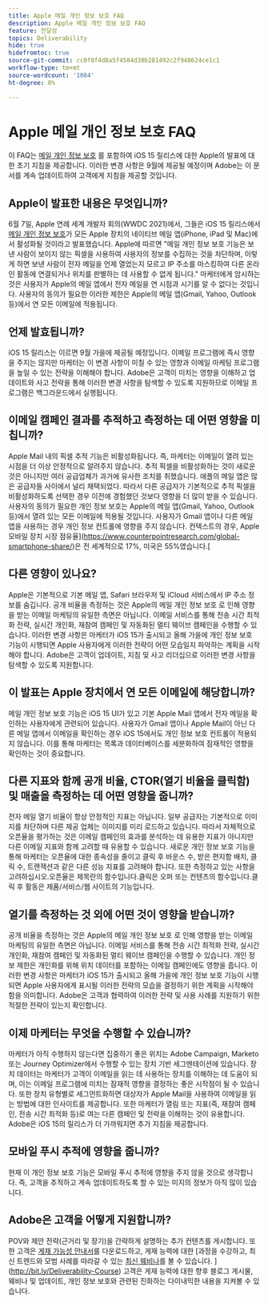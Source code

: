 ```yaml
---
title: Apple 메일 개인 정보 보호 FAQ
description: Apple 메일 개인 정보 보호 FAQ
feature: 전달성
topics: Deliverability
hide: true
hidefromtoc: true
source-git-commit: cc0f8f4d8a5f4584d30b281492c2f948624ce1c1
workflow-type: tm+mt
source-wordcount: '1084'
ht-degree: 0%

---
```


# Apple 메일 개인 정보 보호 FAQ

이 FAQ는 [메일 개인 정보 보호](https://www.apple.com/newsroom/2021/06/apple-advances-its-privacy-leadership-with-ios-15-ipados-15-macos-monterey-and-watchos-8/) 를 포함하여 iOS 15 릴리스에 대한 Apple의 발표에 대한 초기 지침을 제공합니다. 이러한 변경 사항은 9월에 제공될 예정이며 Adobe는 이 문서를 계속 업데이트하여 고객에게 지침을 제공할 것입니다.

## Apple이 발표한 내용은 무엇입니까?

6월 7일, Apple 연례 세계 개발자 회의(WWDC 2021)에서, 그들은 iOS 15 릴리스에서 [메일 개인 정보 보호](https://www.apple.com/newsroom/2021/06/apple-advances-its-privacy-leadership-with-ios-15-ipados-15-macos-monterey-and-watchos-8/)가 모든 Apple 장치의 네이티브 메일 앱(iPhone, iPad 및 Mac)에서 활성화될 것이라고 발표했습니다. Apple에 따르면 &quot;메일 개인 정보 보호 기능은 보낸 사람이 보이지 않는 픽셀을 사용하여 사용자의 정보를 수집하는 것을 차단하며, 이렇게 하면 보낸 사람이 전자 메일을 언제 열었는지 모르고 IP 주소를 마스킹하여 다른 온라인 활동에 연결되거나 위치를 판별하는 데 사용할 수 없게 됩니다.&quot; 마케터에게 암시하는 것은 사용자가 Apple의 메일 앱에서 전자 메일을 연 시점과 시기를 알 수 없다는 것입니다. 사용자의 동의가 필요한 이러한 제한은 Apple의 메일 앱(Gmail, Yahoo, Outlook 등)에서 연 모든 이메일에 적용됩니다.

## 언제 발효됩니까?

iOS 15 릴리스는 이르면 9월 가을에 제공될 예정입니다. 이메일 프로그램에 즉시 영향을 주지는 않지만 마케터는 이 변경 사항이 미칠 수 있는 영향과 이메일 마케팅 프로그램을 높일 수 있는 전략을 이해해야 합니다. Adobe은 고객이 미치는 영향을 이해하고 업데이트와 사고 전략을 통해 이러한 변경 사항을 탐색할 수 있도록 지원하므로 이메일 프로그램은 백그라운드에서 실행됩니다.

## 이메일 캠페인 결과를 추적하고 측정하는 데 어떤 영향을 미칩니까?

Apple Mail 내의 픽셀 추적 기능은 비활성화됩니다. 즉, 마케터는 이메일이 열려 있는 시점을 더 이상 안정적으로 알려주지 않습니다. 추적 픽셀을 비활성화하는 것이 새로운 것은 아니지만 여러 공급업체가 과거에 유사한 조치를 취했습니다. 애플의 메일 앱은 많은 공급자들 사이에서 널리 채택되었다. 따라서 다른 공급자가 기본적으로 추적 픽셀을 비활성화하도록 선택한 경우 이전에 경험했던 것보다 영향을 더 많이 받을 수 있습니다. 사용자의 동의가 필요한 개인 정보 보호는 Apple의 메일 앱(Gmail, Yahoo, Outlook 등)에서 열려 있는 모든 이메일에 적용될 것입니다. 사용자가 Gmail 앱이나 다른 메일 앱을 사용하는 경우 개인 정보 컨트롤에 영향을 주지 않습니다. 컨텍스트의 경우, Apple 모바일 장치 시장 점유율](https://www.counterpointresearch.com/global-smartphone-share/)은 전 세계적으로 17%, 미국은 55%였습니다.[

## 다른 영향이 있나요?

Apple은 기본적으로 기본 메일 앱, Safari 브라우저 및 iCloud 서비스에서 IP 주소 정보를 숨깁니다. 공개 비율을 측정하는 것은 Apple의 메일 개인 정보 보호 로 인해 영향을 받는 이메일 마케팅의 유일한 측면은 아닙니다. 이메일 서비스를 통해 전송 시간 최적화 전략, 실시간 개인화, 재참여 캠페인 및 자동화된 멀티 웨이브 캠페인을 수행할 수 있습니다. 이러한 변경 사항은 마케터가
iOS 15가 출시되고 올해 가을에 개인 정보 보호 기능이 시행되면 Apple 사용자에게 이러한 전략이 어떤 모습일지 파악하는 계획을 시작해야 합니다. Adobe은 고객이 업데이트, 지침 및 사고 리더십으로 이러한 변경 사항을 탐색할 수 있도록 지원합니다.

## 이 발표는 Apple 장치에서 연 모든 이메일에 해당합니까?

메일 개인 정보 보호 기능은 iOS 15 UI가 있고 기본 Apple Mail 앱에서 전자 메일을 확인하는 사용자에게 관련되어 있습니다. 사용자가 Gmail 앱이나 Apple Mail이 아닌 다른 메일 앱에서 이메일을 확인하는 경우 iOS 15에서도 개인 정보 보호 컨트롤이 적용되지 않습니다. 이를 통해 마케터는 목록과 데이터베이스를 세분화하여 잠재적인 영향을 확인하는 것이 중요합니다.

## 다른 지표와 함께 공개 비율, CTOR(열기 비율을 클릭함) 및 매출을 측정하는 데 어떤 영향을 줍니까?

전자 메일 열기 비율이 항상 안정적인 지표는 아닙니다. 일부 공급자는 기본적으로 이미지를 차단하며 다른 제공 업체는 이미지를 미리 로드하고 있습니다. 따라서 자체적으로 오픈율을 평가하는 것은 이메일 캠페인의 효과를 분석하는 데 유용한 지표가 아니지만 다른 이메일 지표와 함께 고려할 때 유용할 수 있습니다. 새로운 개인 정보 보호 기능을 통해 마케터는 오픈율에 대한 종속성을 줄이고 클릭 후 바운스 수, 받은 편지함 배치, 클릭 수, 트랜잭션과 같은 다른 성능 지표를 고려해야 합니다. 또한 측정하고 있는 사항을 고려하십시오.오픈율은 제목란의 함수입니다.클릭은 오퍼 또는 컨텐츠의 함수입니다.클릭 후 활동은 제품/서비스/웹 사이트의 기능입니다.

## 열기를 측정하는 것 외에 어떤 것이 영향을 받습니까?

공개 비율을 측정하는 것은 Apple의 메일 개인 정보 보호 로 인해 영향을 받는 이메일 마케팅의 유일한 측면은 아닙니다. 이메일 서비스를 통해 전송 시간 최적화 전략, 실시간 개인화, 재참여 캠페인 및 자동화된 멀티 웨이브 캠페인을 수행할 수 있습니다. 개인 정보 제한은 개인화를 위해 위치 데이터를 포함하는 이메일 캠페인에도 영향을 줍니다. 이러한 변경 사항은 마케터가 iOS 15가 출시되고 올해 가을에 개인 정보 보호 기능이 시행되면 Apple 사용자에게 표시될 이러한 전략의 모습을 결정하기 위한 계획을 시작해야 함을 의미합니다. Adobe은 고객과 협력하여 이러한 전략 및 사용 사례를 지원하기 위한 적절한 전략이 있는지 확인합니다.

## 이제 마케터는 무엇을 수행할 수 있습니까?

마케터가 아직 수행하지 않는다면 집중하기 좋은 위치는 Adobe Campaign, Marketo 또는 Journey Optimizer에서 수행할 수 있는 장치 기반 세그멘테이션에 있습니다. 장치 데이터는 마케터가 고객이 이메일을 읽는 데 사용하는 장치를 이해하는 데 도움이 되며, 이는 이메일 프로그램에 미치는 잠재적 영향을 결정하는 좋은 시작점이 될 수 있습니다. 또한 장치 유형별로 세그먼트화하면 대상자가 Apple Mail을 사용하여 이메일을 읽는 방법에 대한 인사이트를 제공합니다. 또한 마케터가 열림 또는 지표(즉, 재참여 캠페인, 전송 시간 최적화 등)로 여는 다른 캠페인 및 전략을 이해하는 것이 유용합니다. Adobe은 iOS 15의 릴리스가 더 가까워지면 추가 지침을 제공합니다.

## 모바일 푸시 추적에 영향을 줍니까?

현재 이 개인 정보 보호 기능은 모바일 푸시 추적에 영향을 주지 않을 것으로 생각합니다. 즉, 고객을 추적하고 계속 업데이트하도록 할 수 있는 미지의 정보가 아직 많이 있습니다.

## Adobe은 고객을 어떻게 지원합니까?

POV와 제안 전략(근거리 및 장기)을 간략하게 설명하는 추가 컨텐츠를 게시합니다. 또한 고객은 [게재 가능성 안내서](../introduction.md)를 다운로드하고, 게재 능력에 대한 [과정을 수강하고, 최신 트렌드와 모범 사례를 따라갈 수 있는 [최신 웨비나](https://primetime.bluejeans.com/a2m/events/playback/29edda30-a9b8-4e4b-a460-e829c02c912a)를 볼 수 있습니다. ](http://bit.ly/Deliverability-Course) 고객은 게재 능력에 대한 향후 블로그 게시물, 웨비나 및 업데이트, 개인 정보 보호와 관련된 진화하는 다이내믹한 내용을 지켜볼 수 있습니다.

